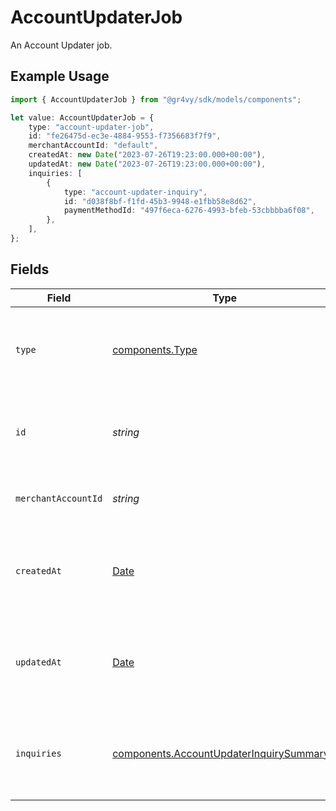 # AccountUpdaterJob

An Account Updater job.

## Example Usage

```typescript
import { AccountUpdaterJob } from "@gr4vy/sdk/models/components";

let value: AccountUpdaterJob = {
    type: "account-updater-job",
    id: "fe26475d-ec3e-4884-9553-f7356683f7f9",
    merchantAccountId: "default",
    createdAt: new Date("2023-07-26T19:23:00.000+00:00"),
    updatedAt: new Date("2023-07-26T19:23:00.000+00:00"),
    inquiries: [
        {
            type: "account-updater-inquiry",
            id: "d038f8bf-f1fd-45b3-9948-e1fbb58e8d62",
            paymentMethodId: "497f6eca-6276-4993-bfeb-53cbbbba6f08",
        },
    ],
};
```

## Fields

| Field                                                                                                | Type                                                                                                 | Required                                                                                             | Description                                                                                          | Example                                                                                              |
| ---------------------------------------------------------------------------------------------------- | ---------------------------------------------------------------------------------------------------- | ---------------------------------------------------------------------------------------------------- | ---------------------------------------------------------------------------------------------------- | ---------------------------------------------------------------------------------------------------- |
| `type`                                                                                               | [components.Type](../../models/components/type.md)                                                   | :heavy_minus_sign:                                                                                   | The type of this resource. Is always `account-updater-job`.                                          | account-updater-job                                                                                  |
| `id`                                                                                                 | *string*                                                                                             | :heavy_minus_sign:                                                                                   | The unique identifier for this Account Updater job.                                                  | fe26475d-ec3e-4884-9553-f7356683f7f9                                                                 |
| `merchantAccountId`                                                                                  | *string*                                                                                             | :heavy_minus_sign:                                                                                   | The unique ID for a merchant account.                                                                | default                                                                                              |
| `createdAt`                                                                                          | [Date](https://developer.mozilla.org/en-US/docs/Web/JavaScript/Reference/Global_Objects/Date)        | :heavy_minus_sign:                                                                                   | The date and time when this Account Updater job was created.                                         | 2023-07-26T19:23:00.000+00:00                                                                        |
| `updatedAt`                                                                                          | [Date](https://developer.mozilla.org/en-US/docs/Web/JavaScript/Reference/Global_Objects/Date)        | :heavy_minus_sign:                                                                                   | The date and time when this Account Updater job was last updated.                                    | 2023-07-26T19:23:00.000+00:00                                                                        |
| `inquiries`                                                                                          | [components.AccountUpdaterInquirySummary](../../models/components/accountupdaterinquirysummary.md)[] | :heavy_minus_sign:                                                                                   | A list of inquiries associated with this Account Updater job.                                        |                                                                                                      |
